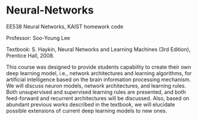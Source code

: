 # Neural-Networks
EE538 Neural Networks, KAIST homework code

Professor: Soo-Young Lee 

Textbook: S. Haykin, Neural Networks and Learning Machines (3rd Edition), Prentice Hall, 2008.

This course was designed to provide students capability to create their own deep learning model, 
i.e., network architectures and learning algorithms, for artificial intelligence based on the brain 
information processing mechanism. We will discuss neuron models, network architectures, and learning 
rules. Both unsupervised and supervised learning rules are presented, and both feed-forward and recurrent 
architectures will be discussed. Also, based on abundant previous works described in the textbook, we 
will elucidate possible extensions of current deep learning models to new ones.



